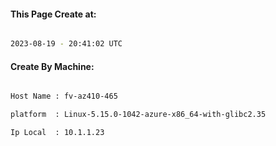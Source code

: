 
   
#### This Page Create at:

```bash

2023-08-19 - 20:41:02 UTC

```

#### Create By Machine:

```bash

Host Name : fv-az410-465

platform  : Linux-5.15.0-1042-azure-x86_64-with-glibc2.35

Ip Local  : 10.1.1.23

```

